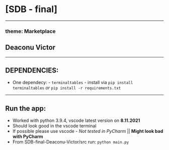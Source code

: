 # [SDB - final]

---
### theme: Marketplace
## Deaconu Victor
---

## DEPENDENCIES: 
- One dependecy: - `terminaltables` - install via `pip install terminaltables` *or* `pip install -r requirements.txt`

---

## Run the app:
- Worked with python 3.9.4, vscode latest version on **8.11.2021**
- Should look good in the vscode terminal
- If possible please use vscode - *Not tested in PyCharm*  ||  **Might look bad with PyCharm**
- From  SDB-final-Deaconu-Victor/src run: `python main.py`
